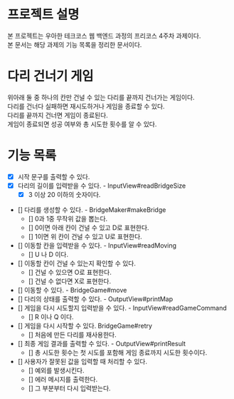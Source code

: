 # 프로젝트 설명
본 프로젝트는 우아한 테크코스 웹 백엔드 과정의 프리코스 4주차 과제이다.  
본 문서는 해당 과제의 기능 목록을 정리한 문서이다.

# 다리 건너기 게임
위아래 둘 중 하나의 칸만 건널 수 있는 다리를 끝까지 건너가는 게임이다.  
다리를 건너다 실패하면 재시도하거나 게임을 종료할 수 있다.  
다리를 끝까지 건너면 게임이 종료된다.  
게임이 종료되면 성공 여부와 총 시도한 횟수를 알 수 있다.

# 기능 목록
- [x] 시작 문구를 출력할 수 있다.
- [x] 다리의 길이를 입력받을 수 있다. - InputView#readBridgeSize
  - [x] 3 이상 20 이하의 숫자이다.
- [] 다리를 생성할 수 있다. - BridgeMaker#makeBridge
  - [] 0과 1중 무작위 값을 뽑는다.
  - [] 0이면 아래 칸이 건널 수 있고 D로 표현한다.
  - [] 1이면 위 칸이 건널 수 있고 U로 표현한다.
- [] 이동할 칸을 입력받을 수 있다. - InputView#readMoving
  - [] U 나 D 이다.
- [] 이동할 칸이 건널 수 있는지 확인할 수 있다.
  - [] 건널 수 있으면 O로 표현한다.
  - [] 건널 수 없다면 X로 표현한다.
- [] 이동할 수 있다. - BridgeGame#move
- [] 다리의 상태를 출력할 수 있다. - OutputView#printMap
- [] 게임을 다시 시도할지 입력받을 수 있다. - InputView#readGameCommand
  - [] R 이나 Q 이다.
- [] 게임을 다시 시작할 수 있다. BridgeGame#retry
  - [] 처음에 만든 다리를 재사용한다.
- [] 최종 게임 결과를 출력할 수 있다. - OutputView#printResult
  - [] 총 시도한 횟수는 첫 시도를 포함해 게임 종료까지 시도한 횟수이다.
- [] 사용자가 잘못된 값을 입력할 때 처리할 수 있다.
  - [] 예외를 발생시킨다.
  - [] 에러 메시지를 출력한다.
  - [] 그 부분부터 다시 입력받는다.